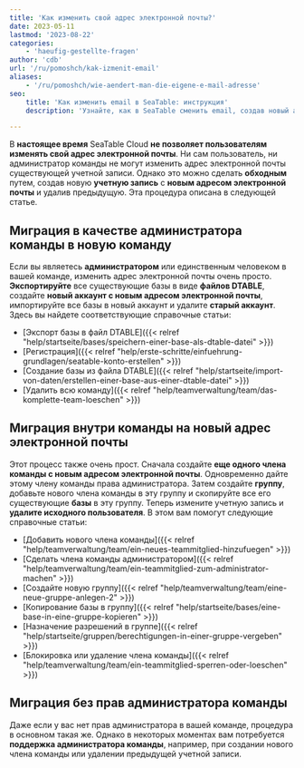 ```yaml
---
title: 'Как изменить свой адрес электронной почты?'
date: 2023-05-11
lastmod: '2023-08-22'
categories:
    - 'haeufig-gestellte-fragen'
author: 'cdb'
url: '/ru/pomoshch/kak-izmenit-email'
aliases:
    - '/ru/pomoshch/wie-aendert-man-die-eigene-e-mail-adresse'
seo:
    title: 'Как изменить email в SeaTable: инструкция'
    description: 'Узнайте, как в SeaTable сменить email, создав новый аккаунт, экспортировав базы и оформив членов команды заново.'

---
```


В **настоящее время** SeaTable Cloud **не позволяет пользователям изменять свой адрес электронной почты**. Ни сам пользователь, ни администратор команды не могут изменить адрес электронной почты существующей учетной записи. Однако это можно сделать **обходным** путем, создав новую **учетную запись** с **новым адресом электронной почты** и удалив предыдущую. Эта процедура описана в следующей статье.

## Миграция в качестве администратора команды в новую команду

Если вы являетесь **администратором** или единственным человеком в вашей команде, изменить адрес электронной почты очень просто. **Экспортируйте** все существующие базы в виде **файлов DTABLE**, создайте **новый аккаунт с новым адресом электронной почты**, импортируйте все базы в новый аккаунт и удалите **старый аккаунт**. Здесь вы найдете соответствующие справочные статьи:

- [Экспорт базы в файл DTABLE]({{< relref "help/startseite/bases/speichern-einer-base-als-dtable-datei" >}})
- [Регистрация]({{< relref "help/erste-schritte/einfuehrung-grundlagen/seatable-konto-erstellen" >}})
- [Создание базы из файла DTABLE]({{< relref "help/startseite/import-von-daten/erstellen-einer-base-aus-einer-dtable-datei" >}})
- [Удалить всю команду]({{< relref "help/teamverwaltung/team/das-komplette-team-loeschen" >}})

## Миграция внутри команды на новый адрес электронной почты

Этот процесс также очень прост. Сначала создайте **еще одного члена команды с новым адресом электронной почты**. Одновременно дайте этому члену команды права администратора. Затем создайте **группу**, добавьте нового члена команды в эту группу и скопируйте все его существующие **базы** в эту группу. Теперь измените учетную запись и **удалите исходного пользователя**. В этом вам помогут следующие справочные статьи:

- [Добавить нового члена команды]({{< relref "help/teamverwaltung/team/ein-neues-teammitglied-hinzufuegen" >}})
- [Сделать члена команды администратором]({{< relref "help/teamverwaltung/team/ein-teammitglied-zum-administrator-machen" >}})
- [Создайте новую группу]({{< relref "help/teamverwaltung/team/eine-neue-gruppe-anlegen-2" >}})
- [Копирование базы в группу]({{< relref "help/startseite/bases/eine-base-in-eine-gruppe-kopieren" >}})
- [Назначение разрешений в группе]({{< relref "help/startseite/gruppen/berechtigungen-in-einer-gruppe-vergeben" >}})
- [Блокировка или удаление члена команды]({{< relref "help/teamverwaltung/team/ein-teammitglied-sperren-oder-loeschen" >}})

## Миграция без прав администратора команды

Даже если у вас нет прав администратора в вашей команде, процедура в основном такая же. Однако в некоторых моментах вам потребуется **поддержка администратора команды**, например, при создании нового члена команды или удалении предыдущей учетной записи.
